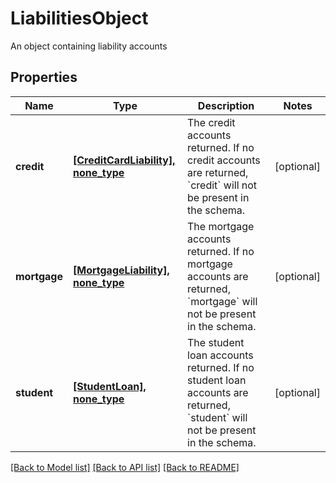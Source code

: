 # LiabilitiesObject

An object containing liability accounts
## Properties
Name | Type | Description | Notes
------------ | ------------- | ------------- | -------------
**credit** | [**[CreditCardLiability], none_type**](CreditCardLiability.md) | The credit accounts returned. If no credit accounts are returned, &#x60;credit&#x60; will not be present in the schema. | [optional] 
**mortgage** | [**[MortgageLiability], none_type**](MortgageLiability.md) | The mortgage accounts returned. If no mortgage accounts are returned, &#x60;mortgage&#x60; will not be present in the schema. | [optional] 
**student** | [**[StudentLoan], none_type**](StudentLoan.md) | The student loan accounts returned. If no student loan accounts are returned, &#x60;student&#x60; will not be present in the schema. | [optional] 

[[Back to Model list]](../README.md#documentation-for-models) [[Back to API list]](../README.md#documentation-for-api-endpoints) [[Back to README]](../README.md)



